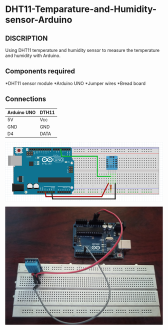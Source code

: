 # DHT11-Temparature-and-Humidity-sensor-Arduino 


## DISCRIPTION 
Using DHT11 temperature and humidity sensor to measure the temperature and humidity with Arduino. 

## Components required  
*DHT11 sensor module 
*Arduino UNO 
*Jumper wires 
*Bread board 

## Connections 
Arduino UNO |  DTH11 
-----------|------------- 
5V     |    Vcc 
GND    |    GND 
D4     |    DATA 

![DHT11 Arduino connections.png](https://github.com/akashsjjan/DHT11-Temparature-and-Humidity-sensor-Arduino/blob/main/DHT11%20Arduino%20connections.png)

![DHT11 arduino circuit.jpg](https://github.com/akashsjjan/DHT11-Temparature-and-Humidity-sensor-Arduino/blob/main/DHT11%20arduino%20circuit.jpg)
